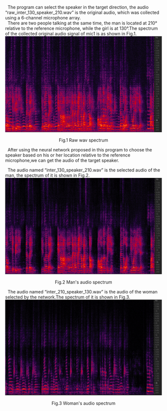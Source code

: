   &nbsp; The program can select  the speaker in the target direction, the audio “raw_inter_130_speaker_210.wav” is the original audio, which was collected using a 6-channel microphone array.<br>
  &nbsp; There are two people talking at the same time, the man is located at 210° relative to the reference microphone, while the girl is at 130°.The spectrum of the collected original audio
signal of mic1 is as shown in Fig.1.
![Fig.1 Raw wav spectrum](./<spectrum>/raw.png)
<p align="center">
Fig.1 Raw wav spectrum
</p>

&nbsp; After using the neural network proposed in this program to choose the speaker based on his or her location relative to the reference microphone,we can get the audio of the target speaker.<br>


&nbsp; The audio named “inter_130_speaker_210.wav”  is the selected audio of the man, the spectrum of it is shown in Fig.2.
![Fig.2 Man's audio spectrum](./<spectrum>/man.png)
<p align="center">
Fig.2 Man's audio spectrum
</p>


&nbsp; The audio named “inter_210_speaker_130.wav” is the audio of the woman selected by the network.The spectrum of it is shown in Fig.3.
![Fig.3 Woman's audio spectrum](./<spectrum>/woman.png)
<p align="center">
Fig.3 Woman's audio spectrum
</p>











 
